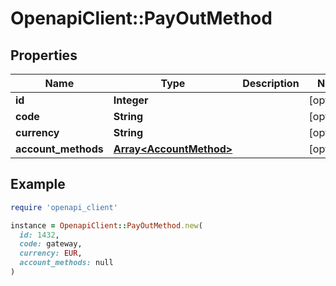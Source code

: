 # OpenapiClient::PayOutMethod

## Properties

| Name | Type | Description | Notes |
| ---- | ---- | ----------- | ----- |
| **id** | **Integer** |  | [optional] |
| **code** | **String** |  | [optional] |
| **currency** | **String** |  | [optional] |
| **account_methods** | [**Array&lt;AccountMethod&gt;**](AccountMethod.md) |  | [optional] |

## Example

```ruby
require 'openapi_client'

instance = OpenapiClient::PayOutMethod.new(
  id: 1432,
  code: gateway,
  currency: EUR,
  account_methods: null
)
```

